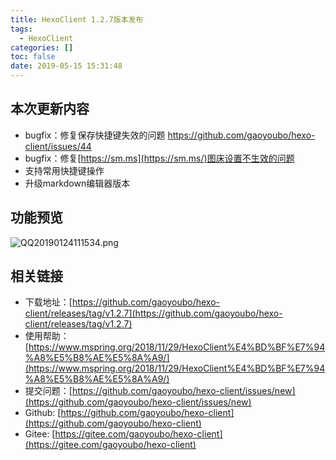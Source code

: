 ```yaml
---
title: HexoClient 1.2.7版本发布
tags:
  - HexoClient
categories: []
toc: false
date: 2019-05-15 15:31:48
---
```


## 本次更新内容
- bugfix：修复保存快捷键失效的问题  https://github.com/gaoyoubo/hexo-client/issues/44
- bugfix：修复[https://sm.ms](https://sm.ms/)图床设置不生效的问题
- 支持常用快捷键操作
- 升级markdown编辑器版本

## 功能预览
![QQ20190124111534.png](http://file.mspring.org/images/blog/FpVFNRfqb1r8SL8WmWPwrZwNqE2M)

## 相关链接
- 下载地址：[https://github.com/gaoyoubo/hexo-client/releases/tag/v1.2.7](https://github.com/gaoyoubo/hexo-client/releases/tag/v1.2.7)
- 使用帮助：[https://www.mspring.org/2018/11/29/HexoClient%E4%BD%BF%E7%94%A8%E5%B8%AE%E5%8A%A9/](https://www.mspring.org/2018/11/29/HexoClient%E4%BD%BF%E7%94%A8%E5%B8%AE%E5%8A%A9/)
- 提交问题：[https://github.com/gaoyoubo/hexo-client/issues/new](https://github.com/gaoyoubo/hexo-client/issues/new)
- Github: [https://github.com/gaoyoubo/hexo-client](https://github.com/gaoyoubo/hexo-client)
- Gitee: [https://gitee.com/gaoyoubo/hexo-client](https://gitee.com/gaoyoubo/hexo-client)